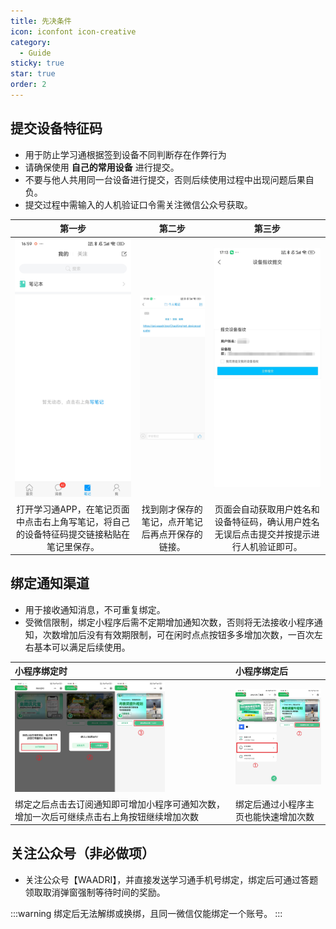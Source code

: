 ```yaml
---
title: 先决条件
icon: iconfont icon-creative
category:
  - Guide
sticky: true
star: true
order: 2
---
```


## 提交设备特征码

- 用于防止学习通根据签到设备不同判断存在作弊行为
- 请确保使用 **自己的常用设备** 进行提交。
- 不要与他人共用同一台设备进行提交，否则后续使用过程中出现问题后果自负。
- 提交过程中需输入的人机验证口令需关注微信公众号获取。

|                                          第一步                                           |                                 第二步                                 |                                 第三步                                 |
| :---------------------------------------------------------------------------------------: | :--------------------------------------------------------------------: | :--------------------------------------------------------------------: |
|          <img src="/image/device-code/1.jpg" style="width: min(30vw, 240px)" />           | <img src="/image/device-code/2.jpg" style="width: min(30vw, 240px)" /> | <img src="/image/device-code/3.jpg" style="width: min(30vw, 240px)" /> |
| 打开学习通APP，在笔记页面中点击右上角写笔记，将自己的设备特征码提交链接粘贴在笔记里保存。 |            找到刚才保存的笔记，点开笔记后再点开保存的链接。            |            页面会自动获取用户姓名和设备特征码，确认用户姓名无误后点击提交并按提示进行人机验证即可。            |

## 绑定通知渠道

- 用于接收通知消息，不可重复绑定。
- 受微信限制，绑定小程序后需不定期增加通知次数，否则将无法接收小程序通知，次数增加后没有有效期限制，可在闲时点点按钮多多增加次数，一百次左右基本可以满足后续使用。

| 小程序绑定时 | 小程序绑定后 |
| :--------------------------------------------------------------------------------------- | :-------------------------------------------------------------------- |
|          <img src="/image/before_bind.jpg" style="width: min(30vw, 240px)" />           | <img src="/image/after_bind.jpg" style="width: min(30vw, 240px)" /> |
| 绑定之后点击去订阅通知即可增加小程序可通知次数，增加一次后可继续点击右上角按钮继续增加次数 |            绑定后通过小程序主页也能快速增加次数            |

## 关注公众号（非必做项）

- 关注公众号【WAADRI】，并直接发送学习通手机号绑定，绑定后可通过答题领取取消弹窗强制等待时间的奖励。

:::warning
绑定后无法解绑或换绑，且同一微信仅能绑定一个账号。
:::
